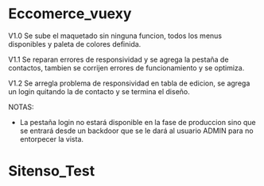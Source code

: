 ﻿# Eccomerce_vuexy

V1.0
  Se sube el maquetado sin ninguna funcion, todos los menus disponibles y paleta de colores definida.
  
  
V1.1
  Se reparan errores de responsividad y se agrega la pestaña de contactos, tambien se corrijen errores de funcionamiento y se optimiza.


V1.2
  Se arregla problema de responsividad en tabla de edicion, se agrega un login quitando la de contacto y se termina el diseño.
  
NOTAS:
  * La pestaña login no estará disponible en la fase de produccion sino que se entrará desde un backdoor que se le dará al usuario ADMIN para no entorpecer la vista.
  
  
# Sitenso_Test

